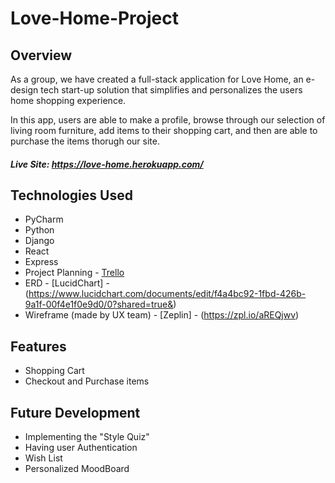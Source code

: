 # Love-Home-Project

## Overview

As a group, we have created a full-stack application for Love Home, an e-design tech start-up solution that simplifies and personalizes the users home shopping experience. 

In this app, users are able to make a profile, browse through our selection of living room furniture, add items to their shopping cart, and then are able to purchase the items thorugh our site. 

##### Live Site: https://love-home.herokuapp.com/

## Technologies Used

* PyCharm
* Python
* Django
* React
* Express
* Project Planning - [Trello](https://trello.com/b/Y4XWys3x/project-4-love-home)
* ERD - [LucidChart] - (https://www.lucidchart.com/documents/edit/f4a4bc92-1fbd-426b-9a1f-00f4e1f0e9d0/0?shared=true&)
* Wireframe (made by UX team) - [Zeplin] - (https://zpl.io/aREQjwv)

## Features

* Shopping Cart 
* Checkout and Purchase items

## Future Development

* Implementing the "Style Quiz"
* Having user Authentication
* Wish List
* Personalized MoodBoard
